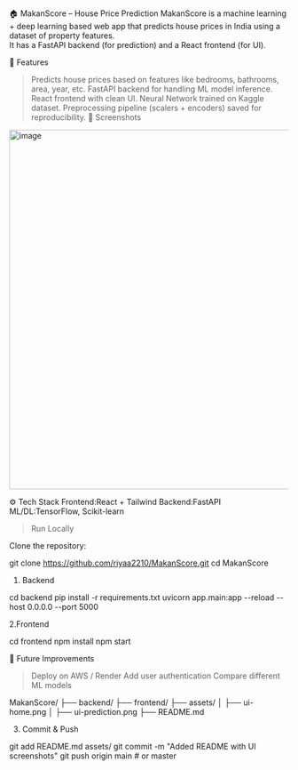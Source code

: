 🏠 MakanScore – House Price Prediction
MakanScore is a machine learning + deep learning based web app that predicts house prices in India using a dataset of property features.  
It has a FastAPI backend (for prediction) and a React frontend (for UI).  


 🚀 Features
> Predicts house prices based on features like bedrooms, bathrooms, area, year, etc.
> FastAPI backend for handling ML model inference.
> React frontend with clean UI.
> Neural Network trained on Kaggle dataset.
> Preprocessing pipeline (scalers + encoders) saved for reproducibility.
📸 Screenshots
<img width="917" height="647" alt="image" src="https://github.com/user-attachments/assets/98a21024-767d-4d4c-8816-c9869eba3868" />

 ⚙️ Tech Stack
Frontend:React + Tailwind
Backend:FastAPI
ML/DL:TensorFlow, Scikit-learn

 
 >Run Locally

Clone the repository:

git clone https://github.com/riyaa2210/MakanScore.git
cd MakanScore


1. Backend
   
cd backend
pip install -r requirements.txt
uvicorn app.main:app --reload --host 0.0.0.0 --port 5000

 2.Frontend
 
cd frontend
npm install
npm start


 📌 Future Improvements

> Deploy on AWS / Render
> Add user authentication
> Compare different ML models


MakanScore/
├── backend/
├── frontend/
├── assets/
│    ├── ui-home.png
│    ├── ui-prediction.png
├── README.md

 
 3. Commit & Push

git add README.md assets/
git commit -m "Added README with UI screenshots"
git push origin main   # or master

